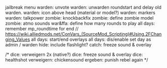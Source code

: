 jailbreak menu
warden: unvote
warden: unwarden roundstart and delay old warden.
warden: icon above head (material or model?)
warden: markers
warden: talkpower
zombie: knockbackfix
zombie: define zombie model
zombie: atmo sounds
war&ffa: define how many rounds to play
all days: remember mp_roundtime for end // https://wiki.alliedmods.net/ConVars_(SourceMod_Scripting)#Using.2FChanging_Values
all days: start/end overlays
all days: dis/enable set day as admin / warden
hide: include flashlight?
catch: freeze sound & overlay

/*
dice: verweigern 2x (native?)
dice: freeze sound & overlay
dice: healthshot
verweigern: chickensound
ergeben: punish rebel again
*/